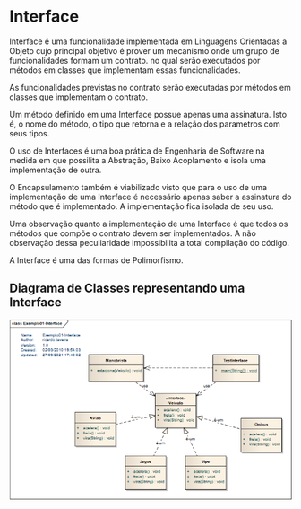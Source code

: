 # Interface 

> 
Interface é uma funcionalidade implementada em Linguagens Orientadas a Objeto cujo principal objetivo é prover um mecanismo onde um grupo de funcionalidades formam um contrato.  no qual serão executados por métodos em classes que implementam essas funcionalidades.
>
>
As funcionalidades previstas no contrato serão executadas por métodos em classes que implementam o contrato.  
> 
>
Um método definido em uma Interface possue apenas uma assinatura. Isto é, o nome do método, o tipo que retorna e a relação dos parametros com seus tipos.
>
>
O uso de Interfaces é uma boa prática de Engenharia de Software na medida em que possilita a Abstração, Baixo Acoplamento e isola uma implementação de outra.
>

>
O Encapsulamento também é viabilizado visto que para o uso de uma implementação de uma Interface é necessário apenas saber a assinatura do método que é implementado. A implementação fica isolada de seu uso.
>

>
Uma observação quanto a implementação de uma Interface é que todos os métodos que compõe o contrato devem ser implementados. A não observação dessa peculiaridade impossibilita a total compilação do código.
>
>
A Interface é uma das formas de Polimorfismo.
>
 

 

## Diagrama de Classes representando uma Interface

![This is a alt text.](/figuras/interface.png "Interface.")